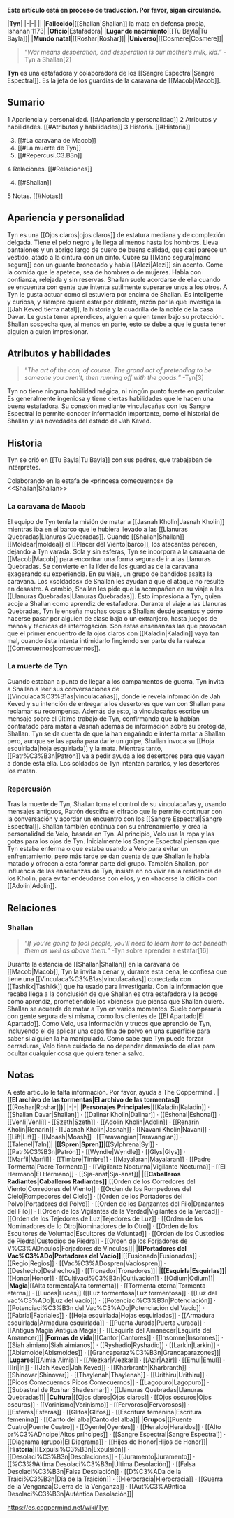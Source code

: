 **Este artículo está en proceso de traducción. Por favor, sigan circulando.**


|**Tyn**|
|-|-|
||
|**Fallecido**|[[Shallan\|Shallan]] la mata en defensa propia, Ishanah 1173|
|**Oficio**|Estafadora|
|**Lugar de nacimiento**|[[Tu Bayla\|Tu Bayla]]|
|**Mundo natal**|[[Roshar\|Roshar]]|
|**Universo**|[[Cosmere\|Cosmere]]|

>“*War means desperation, and desperation is our mother’s milk, kid.*”
\-Tyn a Shallan[2]


**Tyn** es una estafadora y colaboradora de los [[Sangre Espectral\|Sangre Espectral]]. Es la jefa de los guardias de la caravana de [[Macob\|Macob]].

## Sumario

1 Apariencia y personalidad. [[#Apariencia y personalidad]] 
2 Atributos y habilidades. [[#Atributos y habilidades]] 
3 Historia. [[#Historia]] 

3. [[#La caravana de Macob]] 
3. [[#La muerte de Tyn]] 
3. [[#Repercusi.C3.B3n]] 


4 Relaciones. [[#Relaciones]] 

4. [[#Shallan]] 


5 Notas. [[#Notas]] 


## Apariencia y personalidad
Tyn es una [[Ojos claros\|ojos claros]] de estatura mediana y de complexión delgada. Tiene el pelo negro y le llega al menos hasta los hombros. Lleva pantalones y un abrigo largo de cuero de buena calidad, que casi parece un vestido, atado a la cintura con un cinto. Cubre su [[Mano segura\|mano segura]] con un guante bronceado y habla [[Alezi\|Alezi]] sin acento.
Come la comida que le apetece, sea de hombres o de mujeres. Habla con confianza, relejada y sin reservas. Shallan suele acordarse de ella cuando se encuentra con gente que intenta sutilmente superarse unos a los otros. A Tyn le gusta actuar como si estuviera por encima de Shallan. Es inteligente y curiosa, y siempre quiere estar por delante, razón por la que investiga la [[Jah Keved\|tierra natal]], la historia y la cuadrilla de la noble de la casa Davar.
Le gusta tener aprendices, alguien a quien tener bajo su protección. Shallan sospecha que, al menos en parte, esto se debe a que le gusta tener alguien a quien impresionar.

## Atributos y habilidades
>“*The art of the con, of course. The grand act of pretending to be someone you aren't, then running off with the goods.*”
\-Tyn[3]


Tyn no tiene ninguna habilidad mágica, ni ningún punto fuerte en particular. Es generalmente ingeniosa y tiene ciertas habilidades que le hacen una buena estafadora. Su conexión mediante vinculacañas con los Sangre Espectral le permite conocer información importante, como el historial de Shallan y las novedades del estado de Jah Keved.

## Historia
Tyn se crió en [[Tu Bayla\|Tu Bayla]] con sus padres, que trabajaban de intérpretes.

  Colaborando en la estafa de «princesa comecuernos» de <<Shallan\|Shallan>>
### La caravana de Macob
El equipo de Tyn tenía la misión de matar a [[Jasnah Kholin\|Jasnah Kholin]] mientras iba en el barco que le hubiera llevado a las [[Llanuras Quebradas\|Llanuras Quebradas]]. Cuando [[Shallan\|Shallan]] [[Moldear\|moldea]] el [[Placer del Viento\|barco]], los atacantes perecen, dejando a Tyn varada. Sola y sin esferas, Tyn se incorpora a la caravana de [[Macob\|Macob]] para encontrar una forma segura de ir a las Llanuras Quebradas. Se convierte en la líder de los guardias de la caravana exagerando su experiencia.
En su viaje, un grupo de bandidos asalta la caravana. Los «soldados» de Shallan les ayudan a que el ataque no resulte en desastre. A cambio, Shallan les pide que la acompañen en su viaje a las [[Llanuras Quebradas\|Llanuras Quebradas]]. Esto impresiona a Tyn, quien acoje a Shallan como aprendiz de estafadora.
Durante el viaje a las Llanuras Quebradas, Tyn le enseña muchas cosas a Shallan: desde acentos y cómo hacerse pasar por alguien de clase baja o un extranjero, hasta juegos de manos y técnicas de interrogación. Son estas enseñanzas las que provocan que el primer encuentro de la ojos claros con [[Kaladin\|Kaladin]] vaya tan mal, cuando ésta intenta intimidarlo fingiendo ser parte de la realeza [[Comecuernos\|comecuernos]].

### La muerte de Tyn
Cuando estaban a punto de llegar a los campamentos de guerra, Tyn invita a Shallan a leer sus conversaciones de [[Vinculaca%C3%B1as\|vinculacañas]], donde le revela infomación de Jah Keved y su intención de entregar a los desertores que van con Shallan para reclamar su recompensa. Además de esto, la vinculacañas escribe un mensaje sobre el último trabajo de Tyn, confirmando que la habían contratado para matar a Jasnah además de información sobre su protegida, Shallan. Tyn se da cuenta de que la han engañado e intenta matar a Shallan pero, aunque se las apaña para darle un golpe, Shallan invoca su [[Hoja esquirlada\|hoja esquirlada]] y la mata. Mientras tanto, [[Patr%C3%B3n\|Patrón]] va a pedir ayuda a los desertores para que vayan a donde está ella. Los soldados de Tyn intentan pararlos, y los desertores los matan.

### Repercusión
Tras la muerte de Tyn, Shallan toma el control de su vinculacañas y, usando mensajes antiguos, Patrón descifra el cifrado que le permite continuar con la conversación y acordar un encuentro con los [[Sangre Espectral\|Sangre Espectral]]. Shallan también continua con su entrenamiento, y crea la personalidad de Velo, basada en Tyn. Al principio, Velo usa la ropa y las gotas para los ojos de Tyn.
Inicialmente los Sangre Espectral piensan que Tyn estaba enferma o que estaba usando a Velo para evitar un enfrentamiento, pero más tarde se dan cuenta de que Shallan le había matado y ofrecen a esta formar parte del grupo. También Shallan, por influencia de las enseñanzas de Tyn, insiste en no vivir en la residencia de los Kholin, para evitar endeudarse con ellos, y en «hacerse la difícil» con [[Adolin\|Adolin]].

## Relaciones
### Shallan
>“*If you’re going to fool people, you’ll need to learn how to act beneath them as well as above them.*”
\-Tyn sobre aprender a estafar[16]


Durante la estancia de [[Shallan\|Shallan]] en la caravana de [[Macob\|Macob]], Tyn la invita a cenar y, durante esta cena, le confiesa que tiene una [[Vinculaca%C3%B1as\|vinculacañas]] conectada con [[Tashikk\|Tashikk]] que ha usado para investigarla. Con la información que recaba llega a la conclusión de que Shallan es otra estafadora y la acoge como aprendiz, prometiéndole los «bienes» que piensa que Shallan quiere.
Shallan se acuerda de matar a Tyn en varios momentos. Suele compararla con gente segura de sí misma, como los clientes de [[El Apartado\|El Apartado]]. Como Velo, usa información y trucos que aprendió de Tyn, incluyendo el de aplicar una capa fina de polvo en una superficie para saber si alguien la ha manipulado. Como sabe que Tyn puede forzar cerraduras, Velo tiene cuidado de no depender demasiado de ellas para ocultar cualquier cosa que quiera tener a salvo.

## Notas

A este artículo le falta información. Por favor, ayuda a The Coppermind .
|**[[El archivo de las tormentas\|El archivo de las tormentas]] (**[[Roshar\|Roshar]]**)**|
|-|-|
|**Personajes Principales**|[[Kaladin\|Kaladin]] · [[Shallan Davar\|Shallan]] · [[Dalinar Kholin\|Dalinar]] · [[Eshonai\|Eshonai]] · [[Venli\|Venli]] · [[Szeth\|Szeth]] · [[Adolin Kholin\|Adolin]] · [[Renarin Kholin\|Renarin]] · [[Jasnah Kholin\|Jasnah]] · [[Navani Kholin\|Navani]] · [[Lift\|Lift]] · [[Moash\|Moash]] · [[Taravangian\|Taravangian]] · [[Talenel\|Taln]]|
|**[[Spren\|Spren]]**|[[Sylphrena\|Syl]] · [[Patr%C3%B3n\|Patrón]] · [[Wyndle\|Wyndle]] · [[Glys\|Glys]] · [[Marfil\|Marfil]] · [[Timbre\|Timbre]] · [[Mayalaran\|Mayalaran]] · [[Padre Tormenta\|Padre Tormenta]] · [[Vigilante Nocturna\|Vigilante Nocturna]] · [[El Hermano\|El Hermano]] · [[Sja-anat\|Sja-anat]]|
|**[[Caballeros Radiantes\|Caballeros Radiantes]]**|[[Orden de los Corredores del Viento\|Corredores del Viento]] · [[Orden de los Rompedores del Cielo\|Rompedores del Cielo]] · [[Orden de los Portadores del Polvo\|Portadores del Polvo]] · [[Orden de los Danzantes del Filo\|Danzantes del Filo]] · [[Orden de los Vigilantes de la Verdad\|Vigilantes de la Verdad]] · [[Orden de los Tejedores de Luz\|Tejedores de Luz]] · [[Orden de los Nominadores de lo Otro\|Nominadores de lo Otro]] · [[Orden de los Escultores de Voluntad\|Escultores de Voluntad]] · [[Orden de los Custodios de Piedra\|Custodios de Piedra]] · [[Orden de los Forjadores de V%C3%ADnculos\|Forjadores de Vínculos]]|
|**[[Portadores del Vac%C3%ADo\|Portadores del Vacío]]**|[[Fusionado\|Fusionados]] · [[Regio\|Regios]] · [[Vac%C3%ADospren\|Vacíospren]] · [[Deshecho\|Deshechos]] · [[Tronador\|Tronadores]]|
|**[[Esquirla\|Esquirlas]]**|[[Honor\|Honor]] · [[Cultivaci%C3%B3n\|Cultivación]] · [[Odium\|Odium]]|
|**Magia**|[[Alta tormenta\|Alta tormenta]] · [[Tormenta eterna\|Tormenta eterna]] · [[Luces\|Luces]] ([[Luz tormentosa\|Luz tormentosa]] · [[Luz del vac%C3%ADo\|Luz del vacío]]) · [[Potenciaci%C3%B3n\|Potenciación]] · [[Potenciaci%C3%B3n del Vac%C3%ADo\|Potenciación del Vacío]] · [[Fabrial\|Fabriales]] · [[Hoja esquirlada\|Hojas esquirladas]] · [[Armadura esquirlada\|Armadura esquirlada]] · [[Puerta Jurada\|Puerta Jurada]] · [[Antigua Magia\|Antigua Magia]] · [[Esquirla del Amanecer\|Esquirla del Amanecer]]|
|**Formas de vida**|[[Cantor\|Cantores]] · [[Insomne\|Insomnes]] · [[Siah aimiano\|Siah aimianos]] · [[Ryshadio\|Ryshadio]] · [[Larkin\|Larkin]] · [[Abismoide\|Abismoides]] · [[Grancaparaz%C3%B3n\|Grancaparazones]]|
|**Lugares**|[[Aimia\|Aimia]] · [[Alezkar\|Alezkar]] · [[Azir\|Azir]] · [[Emul\|Emul]] · [[Iri\|Iri]] · [[Jah Keved\|Jah Keved]] · [[Kharbranth\|Kharbranth]] · [[Shinovar\|Shinovar]] · [[Thaylenah\|Thaylenah]] · [[Urithiru\|Urithiru]] · [[Picos Comecuernos\|Picos Comecuernos]] · [[Lagopuro\|Lagopuro]] · [[Subastral de Roshar\|Shadesmar]] · [[Llanuras Quebradas\|Llanuras Quebradas]]|
|**Cultura**|[[Ojos claros\|Ojos claros]] · [[Ojos oscuros\|Ojos oscuros]] · [[Vorinismo\|Vorinismo]] · [[Fervoroso\|Fervorosos]] · [[Esferas\|Esferas]] · [[Glifos\|Glifos]] · [[Escritura femenina\|Escritura femenina]] · [[Canto del alba\|Canto del alba]]|
|**Grupos**|[[Puente Cuatro\|Puente Cuatro]] · [[Oyente\|Oyentes]] · [[Heraldo\|Heraldos]] · [[Alto pr%C3%ADncipe\|Altos príncipes]] · [[Sangre Espectral\|Sangre Espectral]] · [[Diagrama (grupo)\|El Diagrama]] · [[Hijos de Honor\|Hijos de Honor]]|
|**Historia**|[[Expulsi%C3%B3n\|Expulsión]] · [[Desolaci%C3%B3n\|Desolaciones]] · [[Juramento\|Juramento]] · [[%C3%9Altima Desolaci%C3%B3n\|Última Desolación]] · [[Falsa Desolaci%C3%B3n\|Falsa Desolación]] · [[D%C3%ADa de la Traici%C3%B3n\|Día de la Traición]] · [[Hierocracia\|Hierocracia]] · [[Guerra de la Venganza\|Guerra de la Venganza]] · [[Aut%C3%A9ntica Desolaci%C3%B3n\|Auténtica Desolación]]|



https://es.coppermind.net/wiki/Tyn